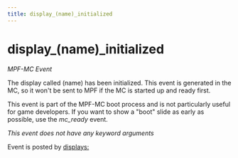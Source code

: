 ```yaml
---
title: display_(name)_initialized
---
```


# display_(name)\_initialized


*MPF-MC Event*

The display called (name) has been initialized. This event is generated
in the MC, so it won't be sent to MPF if the MC is started up and ready
first.

This event is part of the MPF-MC boot process and is not particularly
useful for game developers. If you want to show a "boot" slide as
early as possible, use the *mc_ready* event.

*This event does not have any keyword arguments*

Event is posted by [displays:](../config/displays.md)
